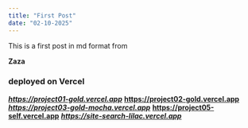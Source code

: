 ```yaml
---
title: "First Post"
date: "02-10-2025"
---
```


This is a first post in md format from

**Zaza**

### deployed on Vercel

***https://project01-gold.vercel.app***
**https://project02-gold.vercel.app**
***https://project03-gold-mocha.vercel.app***
**https://project05-self.vercel.app**
***https://site-search-lilac.vercel.app***
